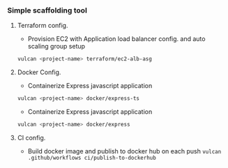 ### Simple scaffolding tool

1. Terraform config.
    - Provision EC2 with Application load balancer config. and auto scaling group setup
    ```bash
    vulcan <project-name> terraform/ec2-alb-asg
    ```

2. Docker Config. 
    - Containerize Express javascript application
    ```bash
    vulcan <project-name> docker/express-ts
    ```
    - Containerize Express javascript application
    ```bash
    vulcan <project-name> docker/express
    ```

3. CI config.
    - Build docker image and publish to docker hub on each push
    `vulcan .github/workflows ci/publish-to-dockerhub`

